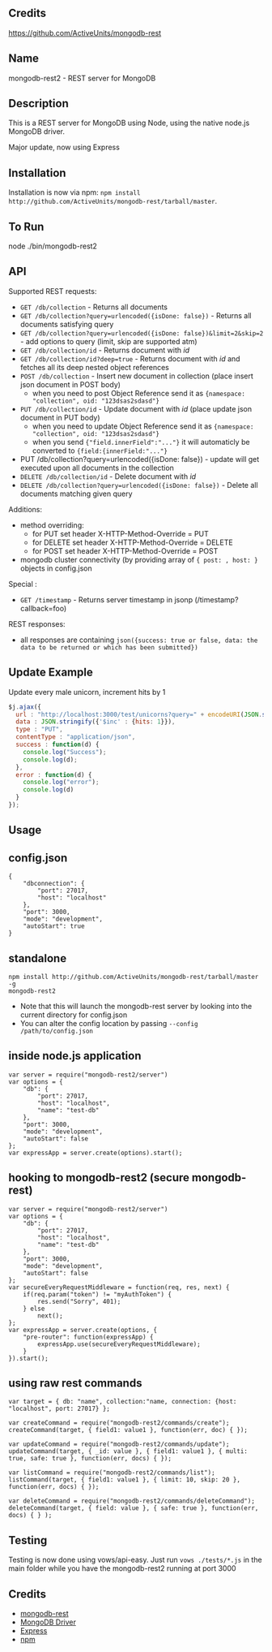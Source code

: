 Credits
-------
https://github.com/ActiveUnits/mongodb-rest

Name
----

mongodb-rest2 - REST server for MongoDB

Description
-----------

This is a REST server for MongoDB using Node, using the native node.js MongoDB driver.

Major update, now using Express

Installation
------------

Installation is now via npm: `npm install http://github.com/ActiveUnits/mongodb-rest/tarball/master`.


To Run
------

node ./bin/mongodb-rest2


API
-----

Supported REST requests:

* `GET /db/collection` - Returns all documents
* `GET /db/collection?query=urlencoded({isDone: false})` - Returns all documents satisfying query
* `GET /db/collection?query=urlencoded({isDone: false})&limit=2&skip=2` - add options to query (limit, skip are supported atm)
* `GET /db/collection/id` - Returns document with _id_
* `GET /db/collection/id?deep=true` - Returns document with _id_ and fetches all its deep nested object references
* `POST /db/collection` - Insert new document in collection (place insert json document in POST body)
  * when you need to post Object Reference send it as `{namespace: "collection", oid: "123dsas2sdasd"}`
* `PUT /db/collection/id` - Update document with _id_ (place update json document in PUT body)
  * when you need to update Object Reference send it as `{namespace: "collection", oid: "123dsas2sdasd"}`
  * when you send `{"field.innerField":"..."}` it will automaticly be converted to `{field:{innerField:"..."}`
* PUT /db/collection?query=urlencoded({isDone: false}) - update will get executed upon all documents in the collection
* `DELETE /db/collection/id` - Delete document with _id_
* `DELETE /db/collection?query=urlencoded({isDone: false})` - Delete all documents matching given query

Additions:

* method overriding: 
  * for PUT set header X-HTTP-Method-Override = PUT
  * for DELETE set header X-HTTP-Method-Override = DELETE
  * for POST set header X-HTTP-Method-Override = POST
* mongodb cluster connectivity (by providing array of `{ post: , host: }` objects in config.json

Special : 

* `GET /timestamp` - Returns server timestamp in jsonp (/timestamp?callback=foo)

REST responses:

* all responses are containing `json({success: true or false, data: the data to be returned or which has been submitted})`


Update Example
--------------
Update every male unicorn, increment hits by 1

```javascript
$j.ajax({  
  url : "http://localhost:3000/test/unicorns?query=" + encodeURI(JSON.stringify({gender : "m"})),   
  data : JSON.stringify({'$inc' : {hits: 1}}),   
  type : "PUT",   
  contentType : "application/json",   
  success : function(d) {     
    console.log("Success");     
    console.log(d);   
  },   
  error : function(d) { 
    console.log("error");     
    console.log(d)   
  } 
});
```


Usage
------------

## config.json ##

	{
		"dbconnection": {
			"port": 27017,
			"host": "localhost"
		},
		"port": 3000,
		"mode": "development",
		"autoStart": true
	}

## standalone ##

	npm install http://github.com/ActiveUnits/mongodb-rest/tarball/master -g
	mongodb-rest2

* Note that this will launch the mongodb-rest server by looking into the current directory for config.json
* You can alter the config location by passing `--config /path/to/config.json`

## inside node.js application ##

	var server = require("mongodb-rest2/server")
	var options = {
		"db": {
			"port": 27017,
			"host": "localhost",
			"name": "test-db"
		},
		"port": 3000,
		"mode": "development",
		"autoStart": false
	};
	var expressApp = server.create(options).start();

## hooking to mongodb-rest2 (secure mongodb-rest) ##
 
	var server = require("mongodb-rest2/server")
	var options = {
		"db": {
			"port": 27017,
			"host": "localhost",
			"name": "test-db"
		},
		"port": 3000,
		"mode": "development",
		"autoStart": false
	};
	var secureEveryRequestMiddleware = function(req, res, next) {
		if(req.param("token") != "myAuthToken") {
			res.send("Sorry", 401);
		} else
			next();
	}; 
	var expressApp = server.create(options, {
		"pre-router": function(expressApp) {
			expressApp.use(secureEveryRequestMiddleware);
		}
	}).start();

## using raw rest commands ##
    var target = { db: "name", collection:"name, connection: {host: "localhost", port: 27017} };
    
    var createCommand = require("mongodb-rest2/commands/create");
    createCommand(target, { field1: value1 }, function(err, doc) { });
    
    var updateCommand = require("mongodb-rest2/commands/update");
    updateCommand(target, { _id: value }, { field1: value1 }, { multi: true, safe: true }, function(err, docs) { });

    var listCommand = require("mongodb-rest2/commands/list");
    listCommand(target, { field1: value1 }, { limit: 10, skip: 20 }, function(err, docs) { });

    var deleteCommand = require("mongodb-rest2/commands/deleteCommand");
    deleteCommand(target, { field: value }, { safe: true }, function(err, docs) { } ); 

Testing
-------

Testing is now done using vows/api-easy. Just run `vows ./tests/*.js` in the main folder while you have the mongodb-rest2 running at port 3000

Credits
-------

* [mongodb-rest](http://github.com/tdegrunt/mongodb-rest)
* [MongoDB Driver](http://github.com/christkv/node-mongodb-native)
* [Express](http://expressjs.com/)
* [npm](http://npmjs.org/)
